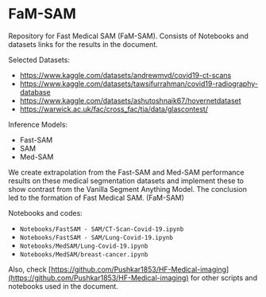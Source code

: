 # FaM-SAM
Repository for Fast Medical SAM (FaM-SAM).
Consists of Notebooks and datasets links for the results in the document.

Selected Datasets:
* https://www.kaggle.com/datasets/andrewmvd/covid19-ct-scans
* https://www.kaggle.com/datasets/tawsifurrahman/covid19-radiography-database
* https://www.kaggle.com/datasets/ashutoshnaik67/hovernetdataset
* https://warwick.ac.uk/fac/cross_fac/tia/data/glascontest/

Inference Models:
* Fast-SAM
* SAM
* Med-SAM

We create extrapolation from the Fast-SAM and Med-SAM performance results on these medical segmentation datasets and implement these to show contrast from the Vanilla Segment Anything Model. The conclusion led to the formation of Fast Medical SAM. (FaM-SAM)

Notebooks and codes:
* ` Notebooks/FastSAM - SAM/CT-Scan-Covid-19.ipynb `
* ` Notebooks/FastSAM - SAM/Lung-Covid-19.ipynb `
* ` Notebooks/MedSAM/Lung-Covid-19.ipynb `
* ` Notebooks/MedSAM/breast-cancer.ipynb `

Also, check [https://github.com/Pushkar1853/HF-Medical-imaging](https://github.com/Pushkar1853/HF-Medical-imaging) for other scripts and notebooks used in the document.
